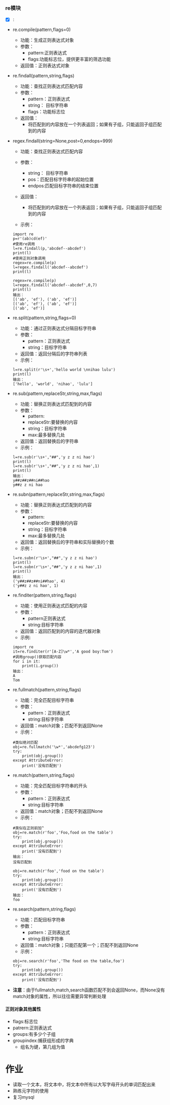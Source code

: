 
### re模块
- [x] :
- re.compile(pattern,flags=0)   
    - 功能：生成正则表达式对象
    - 参数：
        - pattern:正则表达式
        - flags:功能标志位，提供更丰富的筛选功能
    - 返回值：正则表达式对象
- re.findall(pattern,string,flags)
    - 功能：查找正则表达式匹配内容
    - 参数：
        - pattern：正则表达式
        - string： 目标字符串
        - flags：功能标志位
    - 返回值：
        -  将匹配到的内容放在一个列表返回；如果有子组，只能返回子组匹配到的内容
- regex.findall(string=None,post=0,endops=999)
    - 功能：查找正则表达式匹配内容
    - 参数：
        - string： 目标字符串
        - pos：匹配目标字符串的起始位置
        - endpos:匹配目标字符串的结束位置
    - 返回值：
        -  将匹配到的内容放在一个列表返回；如果有子组，只能返回子组匹配到的内容

    - 示例：
    ```
    import re
    p=r'(ab)cd(ef)'
    #使用re调用
    l=re.findall(p,'abcdef--abcdef')
    print(l)
    #使用正则对象调用
    regex=re.compile(p)
    l=regex.findall('abcdef--abcdef')
    print(l)
    
    regex=re.compile(p)
    l=regex.findall('abcdef--abcdef',0,7)
    print(l)
    输出：
    [('ab', 'ef'), ('ab', 'ef')]
    [('ab', 'ef'), ('ab', 'ef')]
    [('ab', 'ef')]
    ```

- re.split(pattern,string,flags=0)
    - 功能：通过正则表达式分隔目标字符串
    - 参数：
        - pattern：正则表达式
        - string：目标字符串
    - 返回值：返回分隔后的字符串列表
    - 示例：
    ```
    l=re.split(r'\s+','hello world \nnihao lulu')
    print(l)
    输出：
    ['hello', 'world', 'nihao', 'lulu']
    ```
- re.sub(pattern,replaceStr,string,max,flags)
    - 功能：替换正则表达式匹配到的内容
    - 参数：
        - pattern:
        - replaceStr:要替换的内容
        - string：目标字符串
        - max:最多替换几处
    - 返回值：返回替换后的字符串
    -  示例：
    ```
    l=re.sub(r'\s+',"##",'y z z ni hao')
    print(l)
    l=re.sub(r'\s+',"##",'y z z ni hao',1)
    print(l)
    输出：
    y##z##z##ni##hao
    y##z z ni hao
    ```

- re.subn(pattern,replaceStr,string,max,flags)
    - 功能：替换正则表达式匹配到的内容
    - 参数：
        - pattern:
        - replaceStr:要替换的内容
        - string：目标字符串
        - max:最多替换几处
    - 返回值：返回替换后的字符串和实际替换的个数
    -  示例：
    ```
    l=re.subn(r'\s+',"##",'y z z ni hao')
    print(l)
    l=re.subn(r'\s+',"##",'y z z ni hao',1)
    print(l)
    输出：
    ('y##z##z##ni##hao', 4)
    ('y##z z ni hao', 1)
    ```
- re.finditer(pattern,string,flags)
    -  功能：使用正则表达式匹配的内容
    -  参数：
        -  pattern正则表达式
        - string:目标字符串
    - 返回值：返回匹配到的内容的迭代器对象
    - 示例:
    ```
    import re 
    it=re.finditer(r'[A-Z]\w*','A good boy:Tom')
    #调用group()获取匹配内容
    for i in it:
        print(i.group())
    输出：
    A
    Tom
    ```
- re.fullmatch(pattern,string,flags)
    - 功能：完全匹配目标字符串
    - 参数：
        - pattern：正则表达式
        - string:目标字符串
    - 返回值：match对象；匹配不到返回None
    - 示例：
    ```
    #类似绝对匹配
    obj=re.fullmatch('\w*','abcdefg123')
    try:
        print(obj.group())
    except AttributeError:
        print('没有匹配到')
    ```

- re.match(pattern,string,flags)
    - 功能：完全匹配目标字符串的开头
    - 参数：
        - pattern：正则表达式
        - string:目标字符串
    - 返回值：match对象；匹配不到返回None
    - 示例：
    ```
    #类似在正则前加^
    obj=re.match(r'foo','Foo,food on the table')
    try:
        print(obj.group())
    except AttributeError:
        print('没有匹配到')  
    输出：
    没有匹配到
    
    obj=re.match(r'foo','food on the table')
    try:
        print(obj.group())
    except AttributeError:
        print('没有匹配到')
    输出：
    foo
    ```

- re.search(pattern,string,flags)
    - 功能：匹配目标字符串
    - 参数：
        - pattern：正则表达式
        - string:目标字符串
    - 返回值：match对象；只能匹配第一个；匹配不到返回None
    - 示例：
    ```
    obj=re.search(r'foo','The food on the table,foo')
    try:
        print(obj.group())
    except AttributeError:
        print('没有匹配到')
    ```
- **注意**：由于fullmatch,match,search函数匹配不到会返回None，而None没有match对象的属性，所以往往需要异常判断处理



#### 正则对象其他属性
- flags:标志位
- patrern:正则表达式
- groups:有多少个子组
- groupindex:捕获组形成的字典
    - 组名为键，第几组为值



# 作业
- 读取一个文本，将文本中，将文本中所有以大写字母开头的单词匹配出来
- 熟练元字符的使用
- 复习mysql


